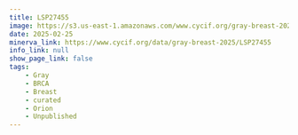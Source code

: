 ```yaml
---
title: LSP27455
image: https://s3.us-east-1.amazonaws.com/www.cycif.org/gray-breast-2025/LSP27455/Lineage%200_777777-Lineage%202_FF0000-Lineage%207_0000FF-Lineage%2012_FF0000-Lineage%2015_00FF00-Lineage%2017_0000FF.jpg
date: 2025-02-25
minerva_link: https://www.cycif.org/data/gray-breast-2025/LSP27455
info_link: null
show_page_link: false
tags:
    - Gray
    - BRCA
    - Breast
    - curated
    - Orion
    - Unpublished
---
```

